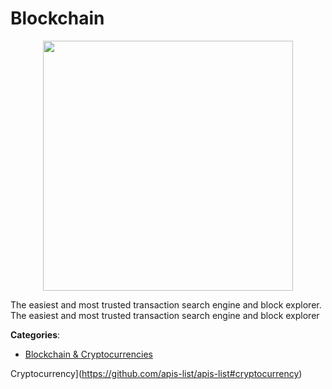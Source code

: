# Blockchain
<p align="center">
    <img width="400" src="https://raw.githubusercontent.com/apis-list/apis-list/apis/blockchain/logo_256x256.png" />
</p>

The easiest and most trusted transaction search engine and block explorer.  The easiest and most trusted transaction search engine and block explorer



**Categories**:
- [Blockchain & Cryptocurrencies](https://github.com/apis-list/apis-list#blockchain-and-cryptocurrencies)



Cryptocurrency](https://github.com/apis-list/apis-list#cryptocurrency)





